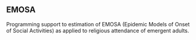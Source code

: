 EMOSA
---  
Programming support to estimation of EMOSA (Epidemic Models of Onset of Social Activities) as applied to religious attendance of emergent adults. 
